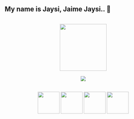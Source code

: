 ## My name is Jaysi, Jaime Jaysi.. 🤵

<br>
<div align='center'>
  <img height=150px src="https://user-images.githubusercontent.com/93339762/154185673-1777e3f2-f8f4-40fd-af78-3b341dd233cb.gif">
  </div>
  <br>
<div align='center' style='display: inline_block'>

  <img src='https://github-readme-stats.vercel.app/api?username=jaysijj&show_icons=true&theme=highcontrast'>
</div>
<br><br>



<div align='center' style='display: inline_block'>
  <img height=70px src="https://cdn.jsdelivr.net/gh/devicons/devicon/icons/javascript/javascript-original.svg" />
  <img height=70px src="https://cdn.jsdelivr.net/gh/devicons/devicon/icons/css3/css3-original.svg" />
  <img height=70px src="https://cdn.jsdelivr.net/gh/devicons/devicon/icons/html5/html5-original.svg" />
  <img height=70px src="https://cdn.jsdelivr.net/gh/devicons/devicon/icons/python/python-original.svg" />
</div>



